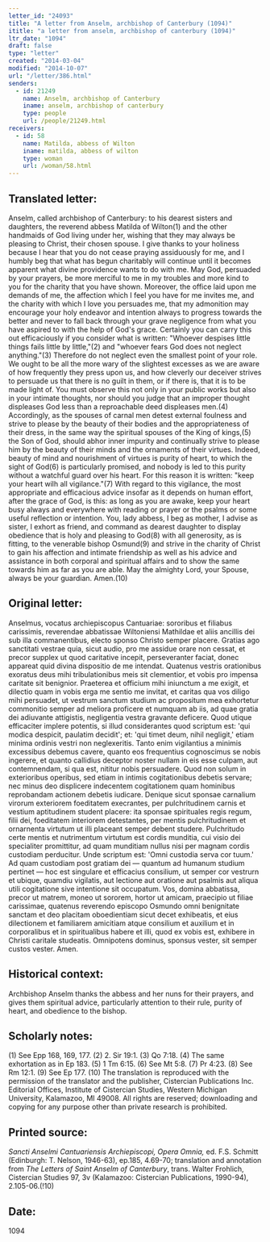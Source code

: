 ```yaml
---
letter_id: "24093"
title: "A letter from Anselm, archbishop of Canterbury (1094)"
ititle: "a letter from anselm, archbishop of canterbury (1094)"
ltr_date: "1094"
draft: false
type: "letter"
created: "2014-03-04"
modified: "2014-10-07"
url: "/letter/386.html"
senders:
  - id: 21249
    name: Anselm, archbishop of Canterbury
    iname: anselm, archbishop of canterbury
    type: people
    url: /people/21249.html
receivers:
  - id: 58
    name: Matilda, abbess of Wilton
    iname: matilda, abbess of wilton
    type: woman
    url: /woman/58.html
---
```

<h2> Translated letter:</h2>Anselm, called archbishop of Canterbury: to his dearest sisters and daughters, the reverend abbess Matilda of Wilton(1) and the other handmaids of God living under her, wishing that they may always be pleasing to Christ, their chosen spouse.
I give thanks to your holiness because I hear that you do not cease praying assiduously for me, and I humbly beg that what has begun charitably will continue until it becomes apparent what divine providence wants to do with me. May God, persuaded by your prayers, be more merciful to me in my troubles and more kind to you for the charity that you have shown.
Moreover, the office laid upon me demands of me, the affection which I feel you have for me invites me, and the charity with which I love you persuades me, that my admonition may encourage your holy endeavor and intention always to progress towards the better and never to fall back through your grave negligence from what you have aspired to with the help of God's grace. Certainly you can carry this out efficaciously if you consider what is written: "Whoever despises little things fails little by little,"(2) and "whoever fears God does not neglect anything."(3) Therefore do not neglect even the smallest point of your role. We ought to be all the more wary of the slightest excesses as we are aware of how frequently they press upon us, and how cleverly our deceiver strives to persuade us that there is no guilt in them, or if there is, that it is to be made light of. You must observe this not only in your public works but also in your intimate thoughts, nor should you judge that an improper thought displeases God less than a reproachable deed displeases men.(4)
Accordingly, as the spouses of carnal men detest external foulness and strive to please by the beauty of their bodies and the appropriateness of their dress, in the same way the spiritual spouses of the King of kings,(5) the Son of God, should abhor inner impurity and continually strive to please him by the beauty of their minds and the ornaments of their virtues. Indeed, beauty of mind and nourishment of virtues is purity of heart, to which the sight of God(6) is particularly promised, and nobody is led to this purity without a watchful guard over his heart. For this reason it is written: "keep your heart wilh all vigilance."(7) With regard to this vigilance, the most appropriate and efficacious advice insofar as it depends on human effort, after the grace of God, is this: as long as you are awake, keep your heart busy always and everywhere with reading or prayer or the psalms or some useful reflection or intention.
You, lady abbess, I beg as mother, I advise as sister, I exhort as friend, and command as dearest daughter to display obedience that is holy and pleasing to God(8) with all generosity, as is fitting, to the venerable bishop Osmund(9) and strive in the charity of Christ to gain his affection and intimate friendship as well as his advice and assistance in both corporal and spiritual affairs and to show the same towards him as far as you are able. May the almighty Lord, your Spouse, always be your guardian. Amen.(10)
<h2 class="mt-4"> Original letter:</h2>Anselmus, vocatus archiepiscopus Cantuariae:  sororibus et filiabus carissimis, reverendae abbatissae Wiltoniensi Mathildae et aliis ancillis dei sub illa commanentibus, electo sponso Christo semper placere.
Gratias ago sanctitati vestrae quia, sicut audio, pro me assidue orare non cessat, et precor supplex ut quod caritative incepit, perseveranter faciat, donec appareat quid divina dispositio de me intendat. Quatenus vestris orationibus exoratus deus mihi tribulationibus meis sit clementior, et vobis pro impensa caritate sit benignior.
Praeterea et officium mihi iniunctum a me exigit, et dilectio quam in vobis erga me sentio me invitat, et caritas qua vos diligo mihi persuadet, ut vestrum sanctum studium ac propositum mea exhortetur commonitio semper ad meliora proficere et numquam ab iis, ad quae gratia dei adiuvante attigistis, negligentia vestra gravante deficere. Quod utique efficaciter implere potentis, si illud considerantes quod scriptum est: 'qui modica despicit, paulatim decidit'; et: 'qui timet deum, nihil negligit,' etiam minima ordinis vestri non neglexeritis. Tanto enim vigilantius a minimis excessibus debemus cavere, quanto eos frequentius cognoscimus se nobis ingerere, et quanto callidius deceptor noster nullam in eis esse culpam, aut contemnendam, si qua est, nititur nobis persuadere. Quod non solum in exterioribus operibus, sed etiam in intimis cogitationibus debetis servare; nec minus deo displicere indecentem cogitationem quam hominibus reprobandam actionem debetis iudicare.
Denique sicut sponsae carnalium virorum exteriorem foeditatem execrantes, per pulchritudinem carnis et vestium aptitudinem student placere: ita sponsae spirituales regis regum, filii dei, foeditatem interiorem detestantes, per mentis pulchritudinem et ornarnenta virtutum ut illi placeant semper debent studere. Pulchritudo certe mentis et nutrimentum virtutum est cordis munditia, cui visio dei specialiter promittitur, ad quam munditiam nullus nisi per magnam cordis custodiam perducitur. Unde scriptum est: 'Omni custodia serva cor tuum.' Ad quam custodiam post gratiam dei — quantum ad humanum studium pertinet — hoc est singulare et efficacius consilium, ut semper cor vestrurn et ubique, quamdiu vigilatis, aut lectione aut oratione aut psalmis aut aliqua utili cogitatione sive intentione sit occupatum.
Vos, domina abbatissa, precor ut matrem, moneo ut sororem, hortor ut amicam, praecipio ut filiae carissimae, quatenus reverendo episcopo Osmundo omni benignitate sanctam et deo placitam oboedientiam sicut decet exhibeatis, et eius dilectionem et familiarem amicitiam atque consilium et auxilium et in corporalibus et in spiritualibus habere et illi, quod ex vobis est, exhibere in Christi caritale studeatis. Omnipotens dominus, sponsus vester, sit semper custos vester. Amen.
<h2 class="mt-4"> Historical context:</h2>Archbishop Anselm thanks the abbess and her nuns for their prayers, and gives them spiritual advice, particularly attention to their rule, purity of heart, and obedience to the bishop.
<h2 class="mt-4"> Scholarly notes:</h2>(1) See Epp 168, 169, 177. 
(2) 2. Sir 19:1. 
(3) Qo 7:18. 
(4) The same exhortation as in Ep 183. 
(5) 1 Tm 6:15.
(6) See Mt 5:8.
(7) Pr 4:23.
(8) See Rm 12:1.
(9) See Ep 177.
(10) The translation is reproduced with the permission of the translator and the publisher, Cistercian Publications Inc. Editorial Offices, Institute of Cistercian Studies, Western Michigan University, Kalamazoo, MI 49008.  All rights are reserved; downloading and copying for any purpose other than private research is prohibited.
<h2 class="mt-4"> Printed source:</h2><p><em>Sancti Anselmi Cantuariensis Archiepiscopi, Opera Omnia,</em> ed. F.S. Schmitt (Edinburgh: T. Nelson, 1946-63), ep.185, 4.69-70; translation and annotation from <em>The Letters of Saint Anselm of Canterbury</em>, trans. Walter Frohlich, Cistercian Studies 97, 3v (Kalamazoo: Cistercian Publications, 1990-94), 2.105-06.(!10)</p><h2 class="mt-4"> Date:</h2>1094